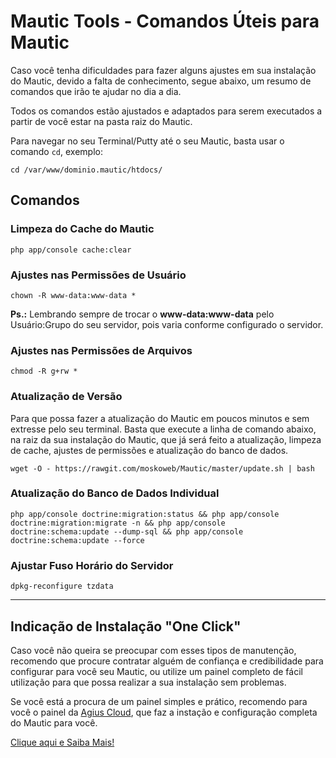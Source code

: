 # Mautic Tools - Comandos Úteis para Mautic

Caso você tenha dificuldades para fazer alguns ajustes em sua instalação do Mautic, devido a falta de conhecimento, segue abaixo, um resumo de comandos que irão te ajudar no dia a dia.

Todos os comandos estão ajustados e adaptados para serem executados a partir de você estar na pasta raiz do Mautic.

Para navegar no seu Terminal/Putty até o seu Mautic, basta usar o comando ```cd```, exemplo:

```
cd /var/www/dominio.mautic/htdocs/
```

## Comandos

### Limpeza do Cache do Mautic

```
php app/console cache:clear
```

### Ajustes nas Permissões de Usuário

```
chown -R www-data:www-data *
```

__Ps.:__ Lembrando sempre de trocar o **www-data:www-data** pelo Usuário:Grupo do seu servidor, pois varia conforme configurado o servidor.

### Ajustes nas Permissões de Arquivos

```
chmod -R g+rw *
```

### Atualização de Versão

Para que possa fazer a atualização do Mautic em poucos minutos e sem extresse pelo seu terminal. Basta que execute a linha de comando abaixo, na raiz da sua instalação do Mautic, que já será feito a atualização, limpeza de cache, ajustes de permissões e atualização do banco de dados.

```
wget -O - https://rawgit.com/moskoweb/Mautic/master/update.sh | bash
```

### Atualização do Banco de Dados Individual

```
php app/console doctrine:migration:status && php app/console doctrine:migration:migrate -n && php app/console doctrine:schema:update --dump-sql && php app/console doctrine:schema:update --force
```


### Ajustar Fuso Horário do Servidor

```
dpkg-reconfigure tzdata
```

---

## Indicação de Instalação "One Click"

Caso você não queira se preocupar com esses tipos de manutenção, recomendo que procure contratar alguém de confiança e credibilidade para configurar para você seu Mautic, ou utilize um painel completo de fácil utilização para que possa realizar a sua instalação sem problemas.

Se você está a procura de um painel simples e prático, recomendo para você o painel da [Agius Cloud](https://app.agiuscloud.com/ac/20/), que faz a instação e configuração completa do Mautic para você.

[Clique aqui e Saiba Mais!](https://app.agiuscloud.com/ac/20/)
